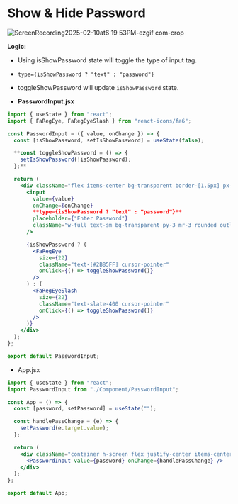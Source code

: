 # Show & Hide Password

![ScreenRecording2025-02-10at6 19 53PM-ezgif com-crop](https://github.com/user-attachments/assets/fbf2d9d0-c928-48d8-be44-43853a4d1766)


**Logic:**

- Using isShowPassword state will toggle the type of input tag.
- `type={isShowPassword ? "text" : "password"}`
- toggleShowPassword will update `isShowPassword` state.

- **PasswordInput.jsx**

```jsx
import { useState } from "react";
import { FaRegEye, FaRegEyeSlash } from "react-icons/fa6";

const PasswordInput = ({ value, onChange }) => {
  const [isShowPassword, setIsShowPassword] = useState(false);

  **const toggleShowPassword = () => {
    setIsShowPassword(!isShowPassword);
  };**

  return (
    <div className="flex items-center bg-transparent border-[1.5px] px-5 rounded mb-3">
      <input
        value={value}
        onChange={onChange}
        **type={isShowPassword ? "text" : "password"}**
        placeholder={"Enter Password"}
        className="w-full text-sm bg-transparent py-3 mr-3 rounded outline-none"
      />

      {isShowPassword ? (
        <FaRegEye
          size={22}
          className="text-[#2B85FF] cursor-pointer"
          onClick={() => toggleShowPassword()}
        />
      ) : (
        <FaRegEyeSlash
          size={22}
          className="text-slate-400 cursor-pointer"
          onClick={() => toggleShowPassword()}
        />
      )}
    </div>
  );
};

export default PasswordInput;

```

- App.jsx

```jsx
import { useState } from "react";
import PasswordInput from "./Component/PasswordInput";

const App = () => {
  const [password, setPassword] = useState("");

  const handlePassChange = (e) => {
    setPassword(e.target.value);
  };

  return (
    <div className="container h-screen flex justify-center items-center">
      <PasswordInput value={password} onChange={handlePassChange} />
    </div>
  );
};

export default App;
```
